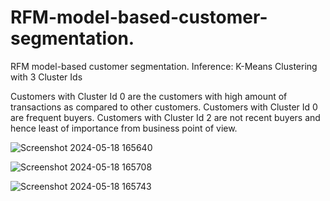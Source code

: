 # RFM-model-based-customer-segmentation.
RFM model-based customer segmentation.
Inference:
K-Means Clustering with 3 Cluster Ids

Customers with Cluster Id 0 are the customers with high amount of transactions as compared to other customers.
Customers with Cluster Id 0 are frequent buyers.
Customers with Cluster Id 2 are not recent buyers and hence least of importance from business point of view.


![Screenshot 2024-05-18 165640](https://github.com/shubhankarPrakashNath/RFM-model-based-customer-segmentation./assets/168228343/7c378873-8695-453a-9df9-998e6d55dd83)

![Screenshot 2024-05-18 165708](https://github.com/shubhankarPrakashNath/RFM-model-based-customer-segmentation./assets/168228343/ce105aad-a6b5-4250-a227-c5637019cc9f)

![Screenshot 2024-05-18 165743](https://github.com/shubhankarPrakashNath/RFM-model-based-customer-segmentation./assets/168228343/b1dfc959-f5bc-4fd3-b311-c0b13e552c1b)


